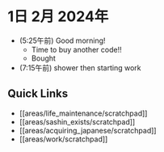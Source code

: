 # 1日 2月 2024年
- (5:25午前) Good morning! 
  - Time to buy another code!!
  - Bought
- (7:15午前) shower then starting work

 



## Quick Links
- [[areas/life_maintenance/scratchpad]]
- [[areas/sashin_exists/scratchpad]]
- [[areas/acquiring_japanese/scratchpad]]
- [[areas/work/scratchpad]]
